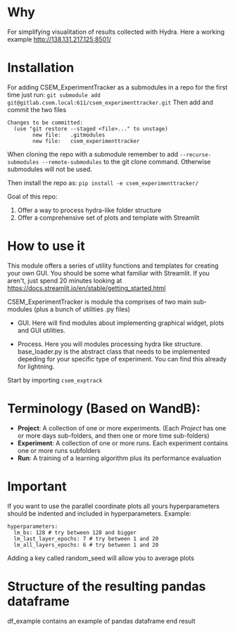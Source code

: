 # Why
For simplifying visualitation of results collected with Hydra.
Here a working example http://138.131.217.125:8501/

# Installation 

For adding CSEM_ExperimentTracker as a submodules in a repo for the first time just run:
`git submodule add git@gitlab.csem.local:611/csem_experimenttracker.git`
Then add and commit the two files 

```
Changes to be committed:
  (use "git restore --staged <file>..." to unstage)
        new file:   .gitmodules
        new file:   csem_experimenttracker
```

When cloning the repo with a submodule remember to add `--recurse-submodules --remote-submodules` to the git clone command. Otherwise submodules will not be used.


Then install the repo as:
`pip install -e csem_experimenttracker/`

Goal of this repo: 
1) Offer a way to process hydra-like folder structure 
2) Offer a comprehensive set of plots and template with Streamlit

# How to use it
This module offers a series of utility functions and templates for creating your own GUI.
You should be some what familiar with Streamlit. If you aren't, just spend 20 minutes looking at https://docs.streamlit.io/en/stable/getting_started.html

CSEM_ExperimentTracker is module tha comprises of two main sub-modules (plus a bunch of utilities .py files)
- GUI. Here will find modules about implementing graphical widget, plots and GUI utilities.

- Process. Here you will modules processing hydra like structure.  base_loader.py is the abstract class that needs to be implemented depeding for your specific type of experiment. You can find this already for lightning.

Start by importing `csem_exptrack`

# Terminology (Based on WandB):

- **Project**: A collection of one or more experiments. (Each _Project_ has one or more days sub-folders, and then one or more time sub-folders) 
- **Experiment**: A collection of one or more runs. Each experiment contains one or more runs subfolders 
- **Run**: A training of a learning algorithm plus its performance evaluation 

# Important

If you want to use the parallel coordinate plots all yours hyperparameters should be indented and included in hyperparameters. Example:
```
hyperparameters:
  lm_bs: 128 # try between 128 and bigger
  lm_last_layer_epochs: 7 # try between 1 and 20
  lm_all_layers_epochs: 6 # try between 1 and 20
```

Adding a key called random_seed will allow you to average plots

# Structure of the resulting pandas dataframe 
df_example contains an example of pandas dataframe  end result
